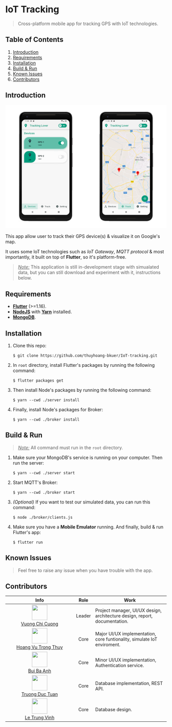 # IoT Tracking

> Cross-platform mobile app for tracking GPS with IoT technologies.

## Table of Contents

1.  [Introduction](#introduction)
2.  [Requirements](#requirements)
3.  [Installation](#installation)
4.  [Build & Run](#build--run)
5.  [Known Issues](#known-issues)
6.  [Contributors](#contributors)

## Introduction

![demo.png](./docs/Demo.png)

This app allow user to track their GPS device(s) & visualize it on Google's map.

It uses some IoT technologies such as _IoT Gateway_, _MQTT protocol_ & most importantly, it built on top of **Flutter**, so it's platform-free.

> <u>_Note:_</u> This application is still in-development stage with simualated data, but you can still download and experiment with it, instructions below.

## Requirements

-   [**Flutter**](https://flutter.dev/docs/get-started/install) (>=1.16).
-   [**NodeJS**](https://nodejs.org/en/download/) with [**Yarn**](https://classic.yarnpkg.com/en/docs/install) installed.
-   [**MongoDB**](https://docs.mongodb.com/manual/installation/).

## Installation

1.  Clone this repo:
    ```shell
    $ git clone https://github.com/thuyhoang-bkuer/IoT-tracking.git
    ```
2.  In `root` directory, install Flutter's packages by running the following command:
    ```shell
    $ flutter packages get
    ```
3.  Then install Node's packages by running the following command:
    ```shell
    $ yarn --cwd ./server install
    ```
4.  Finally, install Node's packages for Broker:
    ```shell
    $ yarn --cwd ./broker install
    ```

## Build & Run

> <u>_Note:_</u> All command must run in the `root` directory.

1.  Make sure your MongoDB's service is running on your computer. Then run the server:
    ```shell
    $ yarn --cwd ./server start
    ```
2.  Start MQTT's Broker:
    ```shell
    $ yarn --cwd ./broker start
    ```
3.  _(Optional)_ If you want to test our simulated data, you can run this command:
    ```shell
    $ node ./broker/clients.js
    ```
4.  Make sure you have a **Mobile Emulator** running. And finally, build & run Flutter's app:
    ```shell
    $ flutter run
    ```

## Known Issues

> Feel free to raise any issue when you have trouble with the app.

## Contributors

|                                                                                                                               Info                                                                                                                                |  Role  | Work                                                                       |
| :---------------------------------------------------------------------------------------------------------------------------------------------------------------------------------------------------------------------------------------------------------------: | :----: | -------------------------------------------------------------------------- |
| <div style="width: 200px"><a href="https://github.com/vuong-cuong-phoenix"><img src="https://avatars0.githubusercontent.com/u/55590597?s=460&u=4313842c5a0c3a365cb7af7c8607e5189d465230&v=4" alt="" width="48px" height="48px"/> <br/> Vuong Chi Cuong </a></div> | Leader | Project manager, UI/UX design, architecture design, report, documentation. |
|                      <div style="width: 200px"><a href="https://github.com/thuyhoang-bkuer"><img src="https://avatars2.githubusercontent.com/u/55725741?s=460&v=4" alt="" width="48px" height="48px"/> <br/> Hoang Vu Trong Thuy </a></div>                       |  Core  | Major UI/UX implementation, core funtionality, simulate IoT enviroment.    |
|                              <div style="width: 200px"><a href="https://github.com/WeOneTeam"><img src="https://avatars3.githubusercontent.com/u/54506207?s=460&v=4" alt="" width="48px" height="48px"/> <br/> Bui Ba Anh </a></div>                              |  Core  | Minor UI/UX implementation, Authentication service.                        |
|                         <div style="width: 200px"><a href="https://github.com/ductuantruong"><img src="https://avatars1.githubusercontent.com/u/36566080?s=460&v=4" alt="" width="48px" height="48px"/> <br/> Truong Duc Tuan </a></div>                          |  Core  | Database implementation, REST API.                                         |
|                           <div style="width: 200px"><a href="https://github.com/VinhLe-Zero1"><img src="https://avatars1.githubusercontent.com/u/43360158?s=460&v=4" alt="" width="48px" height="48px"/> <br/> Le Trung Vinh </a></div>                           |  Core  | Database design.                                                           |
